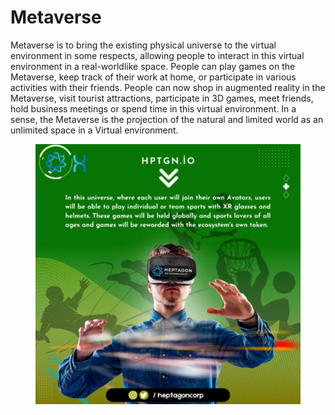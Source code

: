 # Metaverse

&#x20;     Metaverse  is to  bring the existing physical universe to the virtual environment in some  respects,  allowing  people  to  interact  in  this  virtual  environment  in  a  real-worldlike space. People can play games on the Metaverse, keep track of their work at home, or participate in various activities with their friends.  People  can  now  shop  in augmented reality in the Metaverse, visit tourist  attractions, participate in 3D games, meet friends, hold  business  meetings  or  spend time in this virtual environment. In a sense,   the  Metaverse  is  the  projection  of  the  natural  and   limited   world  as  an unlimited space in a Virtual environment.

<figure><img src="../.gitbook/assets/photo_2022-10-23_16-57-18.jpg" alt=""><figcaption></figcaption></figure>
